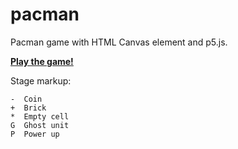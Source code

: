 # pacman
Pacman game with HTML Canvas element and p5.js.

[**Play the game!**](https://nenadv91.github.io/pacman/)

Stage markup:

    -  Coin
    +  Brick
    *  Empty cell
    G  Ghost unit
    P  Power up
